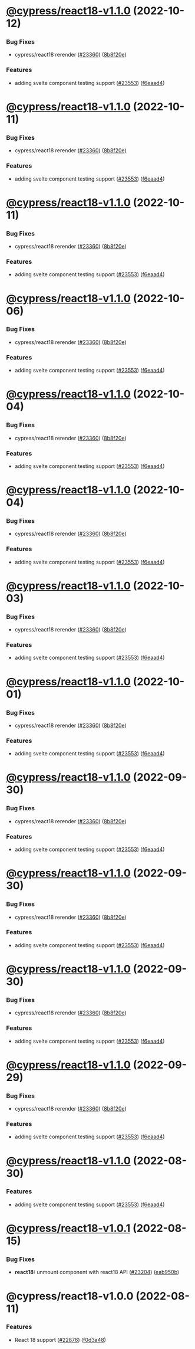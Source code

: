 # [@cypress/react18-v1.1.0](https://github.com/cypress-io/cypress/compare/@cypress/react18-v1.0.1...@cypress/react18-v1.1.0) (2022-10-12)


### Bug Fixes

* cypress/react18 rerender ([#23360](https://github.com/cypress-io/cypress/issues/23360)) ([8b8f20e](https://github.com/cypress-io/cypress/commit/8b8f20eec77d4c0a704aee7f7077dc92dbafb93f))


### Features

* adding svelte component testing support ([#23553](https://github.com/cypress-io/cypress/issues/23553)) ([f6eaad4](https://github.com/cypress-io/cypress/commit/f6eaad40e1836fa9db87c60defa5ae6f390c8fd8))

# [@cypress/react18-v1.1.0](https://github.com/cypress-io/cypress/compare/@cypress/react18-v1.0.1...@cypress/react18-v1.1.0) (2022-10-11)


### Bug Fixes

* cypress/react18 rerender ([#23360](https://github.com/cypress-io/cypress/issues/23360)) ([8b8f20e](https://github.com/cypress-io/cypress/commit/8b8f20eec77d4c0a704aee7f7077dc92dbafb93f))


### Features

* adding svelte component testing support ([#23553](https://github.com/cypress-io/cypress/issues/23553)) ([f6eaad4](https://github.com/cypress-io/cypress/commit/f6eaad40e1836fa9db87c60defa5ae6f390c8fd8))

# [@cypress/react18-v1.1.0](https://github.com/cypress-io/cypress/compare/@cypress/react18-v1.0.1...@cypress/react18-v1.1.0) (2022-10-11)


### Bug Fixes

* cypress/react18 rerender ([#23360](https://github.com/cypress-io/cypress/issues/23360)) ([8b8f20e](https://github.com/cypress-io/cypress/commit/8b8f20eec77d4c0a704aee7f7077dc92dbafb93f))


### Features

* adding svelte component testing support ([#23553](https://github.com/cypress-io/cypress/issues/23553)) ([f6eaad4](https://github.com/cypress-io/cypress/commit/f6eaad40e1836fa9db87c60defa5ae6f390c8fd8))

# [@cypress/react18-v1.1.0](https://github.com/cypress-io/cypress/compare/@cypress/react18-v1.0.1...@cypress/react18-v1.1.0) (2022-10-06)


### Bug Fixes

* cypress/react18 rerender ([#23360](https://github.com/cypress-io/cypress/issues/23360)) ([8b8f20e](https://github.com/cypress-io/cypress/commit/8b8f20eec77d4c0a704aee7f7077dc92dbafb93f))


### Features

* adding svelte component testing support ([#23553](https://github.com/cypress-io/cypress/issues/23553)) ([f6eaad4](https://github.com/cypress-io/cypress/commit/f6eaad40e1836fa9db87c60defa5ae6f390c8fd8))

# [@cypress/react18-v1.1.0](https://github.com/cypress-io/cypress/compare/@cypress/react18-v1.0.1...@cypress/react18-v1.1.0) (2022-10-04)


### Bug Fixes

* cypress/react18 rerender ([#23360](https://github.com/cypress-io/cypress/issues/23360)) ([8b8f20e](https://github.com/cypress-io/cypress/commit/8b8f20eec77d4c0a704aee7f7077dc92dbafb93f))


### Features

* adding svelte component testing support ([#23553](https://github.com/cypress-io/cypress/issues/23553)) ([f6eaad4](https://github.com/cypress-io/cypress/commit/f6eaad40e1836fa9db87c60defa5ae6f390c8fd8))

# [@cypress/react18-v1.1.0](https://github.com/cypress-io/cypress/compare/@cypress/react18-v1.0.1...@cypress/react18-v1.1.0) (2022-10-04)


### Bug Fixes

* cypress/react18 rerender ([#23360](https://github.com/cypress-io/cypress/issues/23360)) ([8b8f20e](https://github.com/cypress-io/cypress/commit/8b8f20eec77d4c0a704aee7f7077dc92dbafb93f))


### Features

* adding svelte component testing support ([#23553](https://github.com/cypress-io/cypress/issues/23553)) ([f6eaad4](https://github.com/cypress-io/cypress/commit/f6eaad40e1836fa9db87c60defa5ae6f390c8fd8))

# [@cypress/react18-v1.1.0](https://github.com/cypress-io/cypress/compare/@cypress/react18-v1.0.1...@cypress/react18-v1.1.0) (2022-10-03)


### Bug Fixes

* cypress/react18 rerender ([#23360](https://github.com/cypress-io/cypress/issues/23360)) ([8b8f20e](https://github.com/cypress-io/cypress/commit/8b8f20eec77d4c0a704aee7f7077dc92dbafb93f))


### Features

* adding svelte component testing support ([#23553](https://github.com/cypress-io/cypress/issues/23553)) ([f6eaad4](https://github.com/cypress-io/cypress/commit/f6eaad40e1836fa9db87c60defa5ae6f390c8fd8))

# [@cypress/react18-v1.1.0](https://github.com/cypress-io/cypress/compare/@cypress/react18-v1.0.1...@cypress/react18-v1.1.0) (2022-10-01)


### Bug Fixes

* cypress/react18 rerender ([#23360](https://github.com/cypress-io/cypress/issues/23360)) ([8b8f20e](https://github.com/cypress-io/cypress/commit/8b8f20eec77d4c0a704aee7f7077dc92dbafb93f))


### Features

* adding svelte component testing support ([#23553](https://github.com/cypress-io/cypress/issues/23553)) ([f6eaad4](https://github.com/cypress-io/cypress/commit/f6eaad40e1836fa9db87c60defa5ae6f390c8fd8))

# [@cypress/react18-v1.1.0](https://github.com/cypress-io/cypress/compare/@cypress/react18-v1.0.1...@cypress/react18-v1.1.0) (2022-09-30)


### Bug Fixes

* cypress/react18 rerender ([#23360](https://github.com/cypress-io/cypress/issues/23360)) ([8b8f20e](https://github.com/cypress-io/cypress/commit/8b8f20eec77d4c0a704aee7f7077dc92dbafb93f))


### Features

* adding svelte component testing support ([#23553](https://github.com/cypress-io/cypress/issues/23553)) ([f6eaad4](https://github.com/cypress-io/cypress/commit/f6eaad40e1836fa9db87c60defa5ae6f390c8fd8))

# [@cypress/react18-v1.1.0](https://github.com/cypress-io/cypress/compare/@cypress/react18-v1.0.1...@cypress/react18-v1.1.0) (2022-09-30)


### Bug Fixes

* cypress/react18 rerender ([#23360](https://github.com/cypress-io/cypress/issues/23360)) ([8b8f20e](https://github.com/cypress-io/cypress/commit/8b8f20eec77d4c0a704aee7f7077dc92dbafb93f))


### Features

* adding svelte component testing support ([#23553](https://github.com/cypress-io/cypress/issues/23553)) ([f6eaad4](https://github.com/cypress-io/cypress/commit/f6eaad40e1836fa9db87c60defa5ae6f390c8fd8))

# [@cypress/react18-v1.1.0](https://github.com/cypress-io/cypress/compare/@cypress/react18-v1.0.1...@cypress/react18-v1.1.0) (2022-09-30)


### Bug Fixes

* cypress/react18 rerender ([#23360](https://github.com/cypress-io/cypress/issues/23360)) ([8b8f20e](https://github.com/cypress-io/cypress/commit/8b8f20eec77d4c0a704aee7f7077dc92dbafb93f))


### Features

* adding svelte component testing support ([#23553](https://github.com/cypress-io/cypress/issues/23553)) ([f6eaad4](https://github.com/cypress-io/cypress/commit/f6eaad40e1836fa9db87c60defa5ae6f390c8fd8))

# [@cypress/react18-v1.1.0](https://github.com/cypress-io/cypress/compare/@cypress/react18-v1.0.1...@cypress/react18-v1.1.0) (2022-09-29)


### Bug Fixes

* cypress/react18 rerender ([#23360](https://github.com/cypress-io/cypress/issues/23360)) ([8b8f20e](https://github.com/cypress-io/cypress/commit/8b8f20eec77d4c0a704aee7f7077dc92dbafb93f))


### Features

* adding svelte component testing support ([#23553](https://github.com/cypress-io/cypress/issues/23553)) ([f6eaad4](https://github.com/cypress-io/cypress/commit/f6eaad40e1836fa9db87c60defa5ae6f390c8fd8))

# [@cypress/react18-v1.1.0](https://github.com/cypress-io/cypress/compare/@cypress/react18-v1.0.1...@cypress/react18-v1.1.0) (2022-08-30)


### Features

* adding svelte component testing support ([#23553](https://github.com/cypress-io/cypress/issues/23553)) ([f6eaad4](https://github.com/cypress-io/cypress/commit/f6eaad40e1836fa9db87c60defa5ae6f390c8fd8))

# [@cypress/react18-v1.0.1](https://github.com/cypress-io/cypress/compare/@cypress/react18-v1.0.0...@cypress/react18-v1.0.1) (2022-08-15)


### Bug Fixes

* **react18:** unmount component with react18 API ([#23204](https://github.com/cypress-io/cypress/issues/23204)) ([eab950b](https://github.com/cypress-io/cypress/commit/eab950bec013f9caf5836e3fa58670fde25e2684))

# @cypress/react18-v1.0.0 (2022-08-11)


### Features

* React 18 support ([#22876](https://github.com/cypress-io/cypress/issues/22876)) ([f0d3a48](https://github.com/cypress-io/cypress/commit/f0d3a4867907bf6e60468510daa883ccc8dcfb63))
